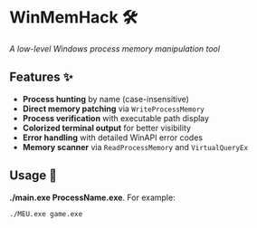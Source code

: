 # WinMemHack 🛠️  
*A low-level Windows process memory manipulation tool*

## Features ✨
- **Process hunting** by name (case-insensitive)
- **Direct memory patching** via `WriteProcessMemory`
- **Process verification** with executable path display
- **Colorized terminal output** for better visibility
- **Error handling** with detailed WinAPI error codes
- **Memory scanner** via `ReadProcessMemory` and `VirtualQueryEx`

## Usage 🚀
**./main.exe ProcessName.exe**. For example:
```bash
./MEU.exe game.exe
```
